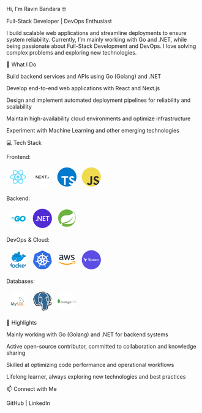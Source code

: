Hi, I'm Ravin Bandara 🤓

Full-Stack Developer | DevOps Enthusiast

I build scalable web applications and streamline deployments to ensure system reliability. Currently, I’m mainly working with Go and .NET, while being passionate about Full-Stack Development and DevOps. I love solving complex problems and exploring new technologies.

🚀 What I Do

Build backend services and APIs using Go (Golang) and .NET

Develop end-to-end web applications with React and Next.js

Design and implement automated deployment pipelines for reliability and scalability

Maintain high-availability cloud environments and optimize infrastructure

Experiment with Machine Learning and other emerging technologies

💻 Tech Stack

Frontend:

<p float="left"> <img src="https://raw.githubusercontent.com/github/explore/main/topics/react/react.png" alt="React" width="50" height="50" style="border-radius:50%;margin:5px;" /> <img src="https://raw.githubusercontent.com/github/explore/main/topics/nextjs/nextjs.png" alt="Next.js" width="50" height="50" style="border-radius:50%;margin:5px;" /> <img src="https://raw.githubusercontent.com/github/explore/main/topics/typescript/typescript.png" alt="TypeScript" width="50" height="50" style="border-radius:50%;margin:5px;" /> <img src="https://raw.githubusercontent.com/github/explore/main/topics/javascript/javascript.png" alt="JavaScript" width="50" height="50" style="border-radius:50%;margin:5px;" /> </p>

Backend:

<p float="left"> <img src="https://raw.githubusercontent.com/github/explore/main/topics/go/go.png" alt="Golang" width="50" height="50" style="border-radius:50%;margin:5px;" /> <img src="https://raw.githubusercontent.com/github/explore/main/topics/dotnet/dotnet.png" alt=".NET" width="50" height="50" style="border-radius:50%;margin:5px;" /> <img src="https://raw.githubusercontent.com/github/explore/main/topics/spring-boot/spring-boot.png" alt="Spring Boot" width="50" height="50" style="border-radius:50%;margin:5px;" /> </p>

DevOps & Cloud:

<p float="left"> <img src="https://raw.githubusercontent.com/github/explore/main/topics/docker/docker.png" alt="Docker" width="50" height="50" style="border-radius:50%;margin:5px;" /> <img src="https://raw.githubusercontent.com/github/explore/main/topics/kubernetes/kubernetes.png" alt="Kubernetes" width="50" height="50" style="border-radius:50%;margin:5px;" /> <img src="https://raw.githubusercontent.com/github/explore/main/topics/aws/aws.png" alt="AWS" width="50" height="50" style="border-radius:50%;margin:5px;" /> <img src="https://raw.githubusercontent.com/github/explore/main/topics/terraform/terraform.png" alt="Terraform" width="50" height="50" style="border-radius:50%;margin:5px;" /> </p>

Databases:

<p float="left"> <img src="https://raw.githubusercontent.com/github/explore/main/topics/mysql/mysql.png" alt="MySQL" width="50" height="50" style="border-radius:50%;margin:5px;" /> <img src="https://raw.githubusercontent.com/github/explore/main/topics/postgresql/postgresql.png" alt="PostgreSQL" width="50" height="50" style="border-radius:50%;margin:5px;" /> <img src="https://raw.githubusercontent.com/github/explore/main/topics/mongodb/mongodb.png" alt="MongoDB" width="50" height="50" style="border-radius:50%;margin:5px;" /> </p>
🌟 Highlights

Mainly working with Go (Golang) and .NET for backend systems

Active open-source contributor, committed to collaboration and knowledge sharing

Skilled at optimizing code performance and operational workflows

Lifelong learner, always exploring new technologies and best practices

📫 Connect with Me

GitHub
 | LinkedIn
